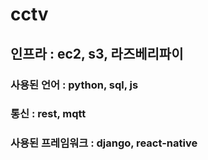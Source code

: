 # cctv

## 인프라 : ec2, s3, 라즈베리파이

### 사용된 언어 : python, sql, js

### 통신 : rest, mqtt

### 사용된 프레임워크 : django, react-native